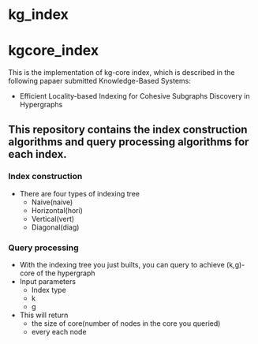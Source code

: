 # kg_index

# kgcore_index
This is the implementation of kg-core index, which is described in the following papaer submitted Knowledge-Based Systems:
- Efficient Locality-based Indexing for Cohesive Subgraphs Discovery in Hypergraphs

## This repository contains the index construction algorithms and query processing algorithms for each index.

### Index construction
- There are four types of indexing tree
  - Naive(naive)
  - Horizontal(hori)
  - Vertical(vert)
  - Diagonal(diag)


### Query processing
- With the indexing tree you just builts, you can query to achieve (k,g)-core of the hypergraph
- Input parameters
  - Index type
  - k
  - g
- This will return
  - the size of core(number of nodes in the core you queried)
  - every each node


